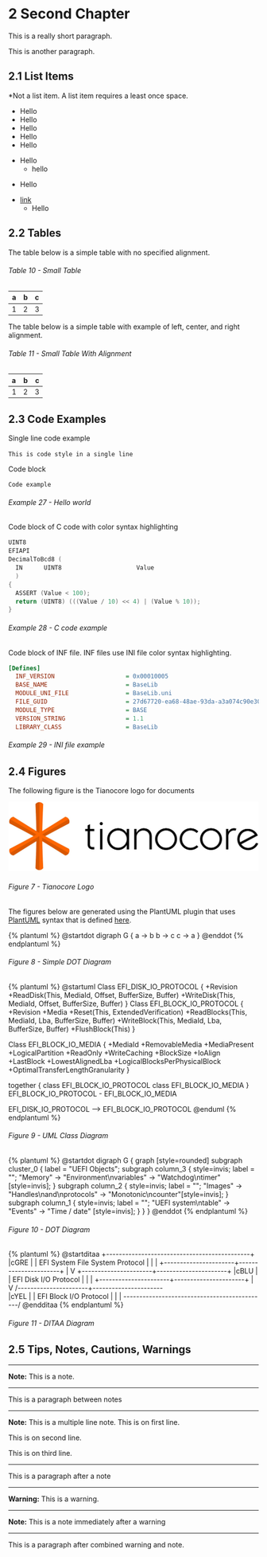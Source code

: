 <!--- @file
  Second Chapter of EDK II Template Specification

  Copyright (c) 2017 - 2020, Intel Corporation. All rights reserved.<BR>

  Redistribution and use in source (original document form) and 'compiled'
  forms (converted to PDF, epub, HTML and other formats) with or without
  modification, are permitted provided that the following conditions are met:

  1) Redistributions of source code (original document form) must retain the
     above copyright notice, this list of conditions and the following
     disclaimer as the first lines of this file unmodified.

  2) Redistributions in compiled form (transformed to other DTDs, converted to
     PDF, epub, HTML and other formats) must reproduce the above copyright
     notice, this list of conditions and the following disclaimer in the
     documentation and/or other materials provided with the distribution.

  THIS DOCUMENTATION IS PROVIDED BY TIANOCORE PROJECT "AS IS" AND ANY EXPRESS OR
  IMPLIED WARRANTIES, INCLUDING, BUT NOT LIMITED TO, THE IMPLIED WARRANTIES OF
  MERCHANTABILITY AND FITNESS FOR A PARTICULAR PURPOSE ARE DISCLAIMED. IN NO
  EVENT SHALL TIANOCORE PROJECT  BE LIABLE FOR ANY DIRECT, INDIRECT, INCIDENTAL,
  SPECIAL, EXEMPLARY, OR CONSEQUENTIAL DAMAGES (INCLUDING, BUT NOT LIMITED TO,
  PROCUREMENT OF SUBSTITUTE GOODS OR SERVICES; LOSS OF USE, DATA, OR PROFITS;
  OR BUSINESS INTERRUPTION) HOWEVER CAUSED AND ON ANY THEORY OF LIABILITY,
  WHETHER IN CONTRACT, STRICT LIABILITY, OR TORT (INCLUDING NEGLIGENCE OR
  OTHERWISE) ARISING IN ANY WAY OUT OF THE USE OF THIS DOCUMENTATION, EVEN IF
  ADVISED OF THE POSSIBILITY OF SUCH DAMAGE.

-->

# 2 Second Chapter

This is a really short paragraph.

This is another paragraph.

## 2.1 List Items

*Not a list item. A list item requires a least once space.

* Hello 
*  Hello
*   Hello
*    Hello
  * Hello
  + Hello
      + hello
  - Hello
* [link](#2-second-chapter)
    * Hello
    
## 2.2 Tables

The table below is a simple table with no specified alignment.
    
###### Table 10 - Small Table
|  a  |  b  |  c  |
| --- | --- | --- |
|  1  |  2  |  3  |

The table below is a simple table with example of left, center, and right
alignment.

###### Table 11 - Small Table With Alignment
|  a  |  b  |  c  |
|:--- |:---:| ---:|
|  1  |  2  |  3  |

## 2.3 Code Examples

Single line code example

`This is code style in a single line`

Code block
                                                                                                                                                                                                                        
```
Code example
```
###### Example 27 - Hello world

Code block of C code with color syntax highlighting

```c
UINT8
EFIAPI
DecimalToBcd8 (
  IN      UINT8                     Value
  )
{
  ASSERT (Value < 100);
  return (UINT8) (((Value / 10) << 4) | (Value % 10));
}
```
###### Example 28 - C code example

Code block of INF file. INF files use INI file color syntax highlighting.

```ini
[Defines]
  INF_VERSION                    = 0x00010005
  BASE_NAME                      = BaseLib
  MODULE_UNI_FILE                = BaseLib.uni
  FILE_GUID                      = 27d67720-ea68-48ae-93da-a3a074c90e30
  MODULE_TYPE                    = BASE
  VERSION_STRING                 = 1.1
  LIBRARY_CLASS                  = BaseLib 
```
###### Example 29 - INI file example

## 2.4 Figures

The following figure is the Tianocore logo for documents

![](media/TianocoreTitlePageLogo.jpg)
###### Figure 7 - Tianocore Logo
 
The figures below are generated using the PlantUML plugin that uses [PlantUML](http://plantuml.com) syntax that is defined [here](http://plantuml.com/sitemap-language-specification).


{% plantuml %}
@startdot
digraph G {
  a -> b
  b -> c
  c -> a
}
@enddot
{% endplantuml %}

###### Figure 8 - Simple DOT Diagram

{% plantuml %}
@startuml
Class EFI_DISK_IO_PROTOCOL {
  +Revision
  +ReadDisk(This, MediaId, Offset, BufferSize, Buffer)
  +WriteDisk(This, MediaId, Offset, BufferSize, Buffer)
}
Class EFI_BLOCK_IO_PROTOCOL {
  +Revision
  +Media
  +Reset(This, ExtendedVerification)
  +ReadBlocks(This, MediaId, Lba, BufferSize, Buffer)
  +WriteBlock(This, MediaId, Lba, BufferSize, Buffer)
  +FlushBlock(This)
}

Class EFI_BLOCK_IO_MEDIA {
  +MediaId
  +RemovableMedia
  +MediaPresent
  +LogicalPartition
  +ReadOnly
  +WriteCaching
  +BlockSize
  +IoAlign
  +LastBlock
  +LowestAlignedLba
  +LogicalBlocksPerPhysicalBlock
  +OptimalTransferLengthGranularity
} 

together {
  class EFI_BLOCK_IO_PROTOCOL
  class EFI_BLOCK_IO_MEDIA
}
EFI_BLOCK_IO_PROTOCOL - EFI_BLOCK_IO_MEDIA

EFI_DISK_IO_PROTOCOL --> EFI_BLOCK_IO_PROTOCOL
@enduml
{% endplantuml %}

###### Figure 9 - UML Class Diagram

{% plantuml %}
@startdot
digraph G {
  graph [style=rounded]
  subgraph cluster_0 {
    label = "UEFI Objects";
    subgraph column_3 {
      style=invis;
      label = "";
      "Memory" -> "Environment\nvariables" -> "Watchdog\ntimer"[style=invis];
    }
    subgraph column_2 {
      style=invis;
      label = "";
      "Images" -> "Handles\nand\nprotocols" -> "Monotonic\ncounter"[style=invis];
    }
    subgraph column_1 {
      style=invis;
      label = "";
     "UEFI system\ntable" -> "Events" -> "Time / date" [style=invis];
    }
  }
}
@enddot
{% endplantuml %}

###### Figure 10 - DOT Diagram

{% plantuml %}
@startditaa
+---------------------------------------------+
|cGRE                                         |
|      EFI System File System Protocol        |
|                                             |
+----------------------+----------------------+
                       |
                       V
+----------------------+----------------------+
|cBLU                                         |
|           EFI Disk I/O Protocol             |
|                                             |
+----------------------+----------------------+
                       |
                       V
/----------------------+----------------------\
|cYEL                                         |
|           EFI Block I/O Protocol            |
|                                             |
\---------------------------------------------/
@endditaa
{% endplantuml %}

###### Figure 11 - DITAA Diagram


## 2.5 Tips, Notes, Cautions, Warnings
  
*********
**Note:** This is a note.
*********

This is a paragraph between notes

*********
**Note:** This is a multiple line note. This is on first line.

This is on second line.

This is on third line.
*********

This is a paragraph after a note

**********
**Warning:** This is a warning.
**********
**Note:** This is a note immediately after a warning
**********

This is a paragraph after combined warning and note.





